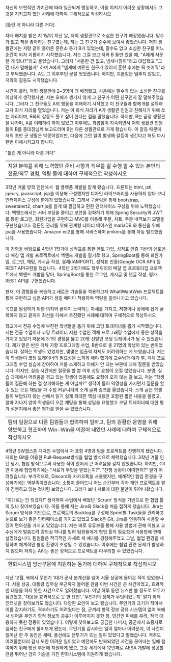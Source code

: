 
자신의 보편적인 가치관에 따라 일관되게 행동하고, 이를 지키기 어려운 상황에서도 그것을 지키고자 했던 사례에 대하여 구체적으로 작성하시오

[틀린 게 아니라 다른 거다]

자대 배치를 받은 지 1달이 지난 날, 저희 생활관으로 소심한 친구가 배정됐습니다. 말수가 없고 책을 좋아하는 친구였는데, 저는 그 친구가 순수해 보여서 좋았습니다. 저희 생활관에는 저랑 같이 들어온 훈련소 동기 B가 있었는데, 말수도 없고 소심한 친구를 어느 순간이 되자 괴롭히기 시작했습니다. 저는 그걸 보고 저와 B 둘만 있을 때, "A에게 서운한 게 있냐?"라고 물었습니다. 그러자 "서운한 건 없고, 냄새나잖아"라고 대답했고 "그건 내가 말해볼게" 하며 A에게 "냄새에 예민한 친구가 있어서 훈련 후에는 꼭 씻어줘"라고 부탁했습니다. A도 그 이후부턴 곧잘 씻었습니다. 하지만, 괴롭힘은 멈추지 않았고, 저와의 갈등도 시작됐습니다.

시간이 흘러, 저희 생활관에 2~3명이 더 배정됐고, 처음에는 말수가 없는 소심한 친구를 이상하게 생각했지만, 저는 오해가 생기지 않게 그 친구가 어떤 친구인지 잘 말해주었습니다. 그러자 그 친구들도 A의 행동을 이해하기 시작했고 이 친구들과 함께 B를 설득하고자 회식 자리를 열었습니다. 저는 이 회식 자리가 A가 생활관 인원과 친해지기 위해 쏘는 자리이며, B와의 갈등도 풀고 싶어 한다는 점을 말했습니다. 하지만, B는 곧장 생활관을 나가며, A를 이해하려 하지 않았고 이후에도 괴롭힘이 지속되면서 저희 생활관 인원들이 B를 중대장님께 보고드리며 B는 다른 생활관으로 가게 됐습니다. 이 갈등 때문에 저의 초반 군 생활은 악몽이었지만, 다음에 그런 일이 발생해 갈등이 생긴다고 해도 다시 한번 이해시키고자 합니다.

"틀린 게 아니라 다른 거다"

|   |
|---|
|지원 분야를 위해 노력했던 준비 사항과 직무를 잘 수행 할 수 있는 본인의 전공/직무 경험, 역량 등에 대하여 구체적으로 작성하시오|

3학년 겨울 방학 인턴에서  웹 플랫폼 개발을 맡게 됐습니다. 프론트는 html, jstl, jqeury, javascript, jsp를 이용해 구성했지만 디자인 라이브러리를 사용하지 않다 보니 인터페이스 구성에 한계가 있었습니다. 그래서 구글링을 통해 bootstrap, sweetalert2, chart.js를 알게 돼 깔끔하고 편한 인터페이스 구성을 위해 노력했습니다. 백엔드에서는 서버 부담을 줄이고 보안을 강화하기 위해 Spring Security와 JWT를 통한 로그인, 회원가입을 구현하고 MVC를 이용해 주문, 차트, 주문 내역보기 모델을 구현했습니다. 정돈된 관리를 위해 관계형 데이터 베이스인 mariaDB 와 통신을 위해 jpa를 사용했습니다. Amazon ec2를 통해 서비스하며 jenkins를 통해 자동 빌드했습니다.    

이 경험을 바탕으로 4학년 1학기에 성적표를 통한 멘토 가입, 성적표 인증 기반의 멘토멘티 매칭 앱 개발 프로젝트에서 백엔드 개발을 맡기로 했고, SpringBoot를 통해 회원가입, 로그인, 채팅, 게시글 작성, 결제(IAMPORT), 성적표 인증(Google OCR API) 등 REST API구현을 했습니다.  4학년 2학기에도 학우끼리의 배달 앱 프로토타입 프로젝트에서 백엔드 개발을 맡아, SpringBoot를 통한 로그인, 게시글 및 댓글 작성, 평가 REST API를 구현했습니다.

현재, 이 경험들을 복습하고 새로운 기술들을 적용하고자 WhatIWantWeb 프로젝트를 통해 구현하고 싶은 API가 생길 때마다 적용하며 역량을 길러나가고 있습니다.

목표를 달성하기 위한 의지와 끝까지 노력하는 자세를 가지고, 저항이나 장애에 쉽게 굴복하지 않고 끝까지 최선을 다해서 추진했던 사례에 대하여 구체적으로 작성하시오

학교에서 전공 수업에 부진한 학생들을 돕기 위해 코딩 트레이너를 뽑기 시작했습니다. 저는 전공 수업이자 코딩 트레이너 지원 수업인 객체 프로그래밍 수업에서 좋은 성적을 가지고 있었기 때문에 3:1의 경쟁을 뚫고 20명 선발인 코딩 트레이너가 될 수 있었습니다. 제가 맡은 반은 객체 지향 프로그래밍 수업, B반으로 총 21명의 학생이 있는 반이었습니다. 잘하는 학생도 있었지만, 몇몇은 입출력 자체도 어려워하는 게 보였습니다. 저는 이 학생들이 코딩 트레이너의 필요성을 느끼게 해야 했기에 교수님과 얘기 후, 객체 프로그래밍 수업 실습에 참여하여 저를 소개하고 이해가 안 되는 부분에 대해 질문을 받았습니다. 하지만, 실습 시간에만 질문을 할 뿐 이후 상담 요청이 오질 않았습니다. 분명, 실습 과제에서 어려움을 겪고 있는 학생이 있음에도 요청이 오지 않는 걸 보고, 저는 "학생들이 질문해 하는 걸 창피해하는 게 아닐까?" 생각이 들어 익명성을 가지면서 질문을 할 수 있는 오픈 채팅을 파 수업 커뮤니티의 소개 글과 링크를 올렸습니다. 소개 글은 학생들이 부담되지 않는 선에서 읽기 쉽게 최대한 핵심 내용만 포함된 짧은 내용을 올렸고, 얼마 지나지 않아 학생들이 오픈 채팅을 통해 상담을 요청했고 코딩 트레이너에 대한 평가 설문지에서 좋은 평가를 받을 수 있었습니다.

|   |
|---|
|팀의 일원으로 다른 팀원들과 협력하여 일하고, 팀의 원활한 운영을 위해 양보하고 협조하여 Win-Win을 이끌어 내었던 사례에 대하여 구체적으로 작성하시오|

4학년 SW캡스톤 디자인 수업에서 저 포함 4명과 팀을 프로젝트를 진행하게 됐습니다. 저희는 Git을 이용한 Pull-Request방식을 협업 방식으로 채택했습니다. 3학년 겨울 인턴 당시, 협업 방식으로써 사용한 적이 있어서 큰 어려움을 갖지 않았습니다. 하지만, Git만 이용해 협업하기에는 "서로가 무엇을 맡았는지?", "진행 상황이 어떠한지?" 알기 어려웠습니다. 부가적으로, Discord와 카카오톡을 사용했지만, 체계적인 협업 환경을 구성하기에는 역부족이었습니다. 소통이 줄어드니 어느 순간부터 각자 개인 프로젝트를 맡아 진행하고 있는 것처럼 보였습니다. 그러다 보니 서로에 대한 불만이 튀어나왔습니다.

"이대로는 안 되겠다!" 생각하여 수업에서 배웠던 'Scrum' 방식을 기반으로 한 협업 툴이 있나 찾아보았습니다. 이를 통해 저는 Jira와 Slack을 처음 접하게 됐습니다. Jira는 Scrum 방식을 기반으로, 프로젝트의 Backlog를 구성해 Sprint별 Task들을 관리하고 눈으로 보기 좋은 인터페이스를 가지고 있었고 Slack은 Git, Jira를 연동하여 사용할 수 있어 편의성을 가지고 있었습니다. 저는 바로 유튜브를 통해 사용 방법에 관해 익혔고 교수님에게 말씀드려 강의실 하나를 빌려 팀원들에게 협업 툴의 필요성과 사용법에 관해 설명했습니다. 팀원들은 적극적인 자세로 제 얘기를 경청해주었고 그날, 협업 환경을 세팅하며 체계적인 협업 환경이 조성될 수 있었습니다. 이후에는 협업 관련 문제가 발생하지 않으며 저희는 A라는 좋은 성적으로 프로젝트를 마무리할 수 있었습니다.

|   |
|---|
|한화시스템 방산부문에 지원하는 동기에 대하여 구체적으로 작성하시오|

지난 12월, 북에서 무인기 1대가 군사 분계선을 넘어 서울 상공에 들어온 적이 있었습니다. 서울 상공, 대통령 집무실 부근까지 들어올 만큼 이번 사건은 큰 사건이었고, 효과적인 대응을 하지 못한 사건으로도 알려졌습니다. 이날 하루 동안 뉴스만 볼 정도로 모두가 심란했고, '대응을 효과적으로 못 한 요인', '무인기의 정체가 무엇이었는지' 알기 위해 인터넷을 찾아보기도 했습니다. 다양한 요인이 보고 됐습니다. 무인기의 크기가 작아서 이를 감지하기도, 격추하기도 어려웠다는 점, 군끼리 항적 정보 공유 시스템이 없어 북에서 넘어온 무인기 항적 정보의 공유가 이루어지지 못한 점, 민간인 피해를 우려, 적극 대응하지 못한 점등이 있었습니다. 이렇게 찾아보고도 궁금한 나머지, 공군에서 조종사로 일하는 친구에게 물어보게 됐는데, 무인기를 감시하는 일이 얼마나 어려운지, 이 사건이 일어난 한 주 동안은 새때, 풍선에도 전투기가 뜨는 일이 있었다고 말했습니다. 격추도 어려울뿐더러 감시 또한 어려운 일이었고 예전에도 반복되었던 사건을 끊어내는 일에 참여하기 위해 방산 부문에 지원하게 됐고, 그중 세계에서 12번째로 AESA 개발에 성공할 만큼 뛰어난 감지 기술을 가진 한화시스템에 지원하게 됐습니다.